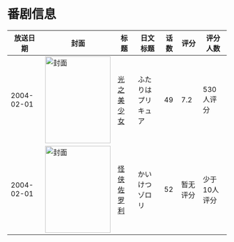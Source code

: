 # 番剧信息

|放送日期|封面|标题|日文标题|话数|评分|评分人数|
|---|---|---|---|---|---|---|
|2004-02-01|<img src="https://lain.bgm.tv/pic/cover/c/5e/dc/4243_O11HO.jpg" alt="封面" style="width:150px;height:200px;object-fit:cover;">|[光之美少女](https://bangumi.tv/subject/4243)|ふたりはプリキュア|49|7.2|530人评分|
|2004-02-01|<img src="https://lain.bgm.tv/pic/cover/c/53/c3/209548_k2y3x.jpg" alt="封面" style="width:150px;height:200px;object-fit:cover;">|[怪侠佐罗利](https://bangumi.tv/subject/209548)|かいけつゾロリ|52|暂无评分|少于10人评分|
